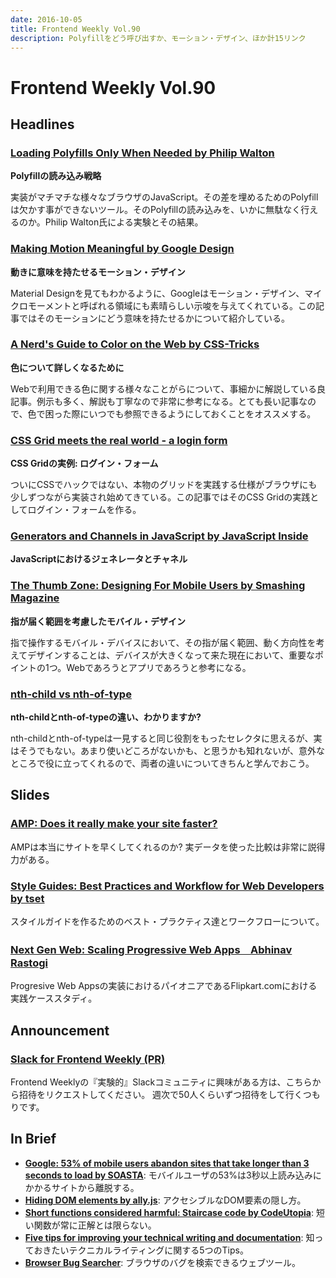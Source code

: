 ```yaml
---
date: 2016-10-05
title: Frontend Weekly Vol.90
description: Polyfillをどう呼び出すか、モーション・デザイン、ほか計15リンク
---
```


# Frontend Weekly Vol.90

## Headlines

### [Loading Polyfills Only When Needed by Philip Walton](https://philipwalton.com/articles/loading-polyfills-only-when-needed/)

**Polyfillの読み込み戦略**

実装がマチマチな様々なブラウザのJavaScript。その差を埋めるためのPolyfillは欠かす事ができないツール。そのPolyfillの読み込みを、いかに無駄なく行えるのか。Philip Walton氏による実験とその結果。

### [Making Motion Meaningful by Google Design](https://design.google.com/articles/making-motion-meaningful/)

**動きに意味を持たせるモーション・デザイン**

Material Designを見てもわかるように、Googleはモーション・デザイン、マイクロモーメントと呼ばれる領域にも素晴らしい示唆を与えてくれている。この記事ではそのモーションにどう意味を持たせるかについて紹介している。

### [A Nerd's Guide to Color on the Web by CSS-Tricks](https://css-tricks.com/nerds-guide-color-web/)

**色について詳しくなるために**

Webで利用できる色に関する様々なことがらについて、事細かに解説している良記事。例示も多く、解説も丁寧なので非常に参考になる。とても長い記事なので、色で困った際にいつでも参照できるようにしておくことをオススメする。

### [CSS Grid meets the real world - a login form](https://www.rachelandrew.co.uk/archives/2016/09/20/css-grid-meets-the-real-world-a-login-form/)

**CSS Gridの実例: ログイン・フォーム**

ついにCSSでハックではない、本物のグリッドを実践する仕様がブラウザにも少しずつながら実装され始めてきている。この記事ではそのCSS Gridの実践としてログイン・フォームを作る。

### [Generators and Channels in JavaScript by JavaScript Inside](https://medium.com/javascript-inside/generators-and-channels-in-javascript-594f2cf9c16e#.kq1rhb8hg)

**JavaScriptにおけるジェネレータとチャネル**

### [The Thumb Zone: Designing For Mobile Users by Smashing Magazine](https://www.smashingmagazine.com/2016/09/the-thumb-zone-designing-for-mobile-users/)

**指が届く範囲を考慮したモバイル・デザイン**

指で操作するモバイル・デバイスにおいて、その指が届く範囲、動く方向性を考えてデザインすることは、デバイスが大きくなって来た現在において、重要なポイントの1つ。Webであろうとアプリであろうと参考になる。

### [nth-child vs nth-of-type](https://bitsofco.de/nth-child-vs-nth-of-type/)

**nth-childとnth-of-typeの違い、わかりますか?**

nth-childとnth-of-typeは一見すると同じ役割をもったセレクタに思えるが、実はそうでもない。あまり使いどころがないかも、と思うかも知れないが、意外なところで役に立ってくれるので、両者の違いについてきちんと学んでおこう。

## Slides

### [AMP: Does it really make your site faster?](http://www.slideshare.net/nicjansma/amp-does-it-really-make-your-site-faster)

AMPは本当にサイトを早くしてくれるのか? 実データを使った比較は非常に説得力がある。

### [Style Guides: Best Practices and Workflow for Web Developers by tset](http://slides.com/tset/styleguides/)

スタイルガイドを作るためのベスト・プラクティス達とワークフローについて。

### [Next Gen Web: Scaling Progressive Web Apps　Abhinav Rastogi](https://speakerdeck.com/abhinavrastogi/next-gen-web-scaling-progressive-web-apps)

Progresive Web Appsの実装におけるパイオニアであるFlipkart.comにおける実践ケーススタディ。

## Announcement

### [Slack for Frontend Weekly (PR)](https://studiomohawk.typeform.com/to/Kj8Gaj)

Frontend Weeklyの『実験的』Slackコミュニティに興味がある方は、こちらから招待をリクエストしてください。 週次で50人くらいずつ招待をして行くつもりです。

## In Brief

* [**Google: 53% of mobile users abandon sites that take longer than 3 seconds to load by SOASTA**](https://www.soasta.com/blog/google-mobile-web-performance-study/): モバイルユーザの53%は3秒以上読み込みにかかるサイトから離脱する。
* [**Hiding DOM elements by ally.js**](https://allyjs.io/tutorials/hiding-elements.html): アクセシブルなDOM要素の隠し方。
* [**Short functions considered harmful: Staircase code by CodeUtopia**](http://codeutopia.net/blog/2016/09/25/javascript-stumbling-blocks-staircase-code/): 短い関数が常に正解とは限らない。
* [**Five tips for improving your technical writing and documentation**](https://medium.com/@limedaring/five-tips-for-improving-your-technical-writing-and-documentation-47353723c8a7): 知っておきたいテクニカルライティングに関する5つのTips。
* [**Browser Bug Searcher**](https://browser-issue-tracker-search.appspot.com/): ブラウザのバグを検索できるウェブツール。